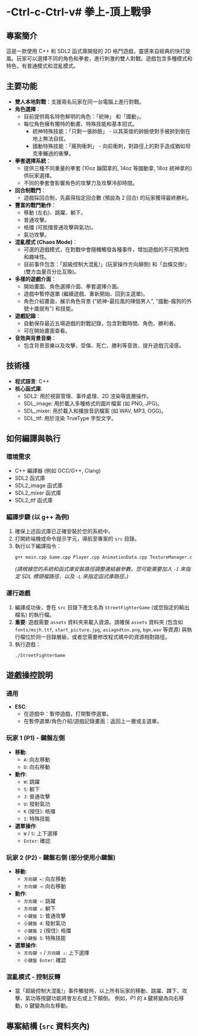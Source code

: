# -Ctrl-c-Ctrl-v# 拳上-頂上戰爭

## 專案簡介
這是一款使用 C++ 和 SDL2 函式庫開發的 2D 格鬥遊戲，靈感來自經典的快打旋風。玩家可以選擇不同的角色和拳套，進行刺激的雙人對戰。遊戲包含多種模式和特色，有普通模式和混亂模式。

## 主要功能
* **雙人本地對戰**：支援兩名玩家在同一台電腦上進行對戰。
* **角色選擇**：
    * 目前提供兩名特色鮮明的角色：「統神」 和「國動」。
    * 每位角色擁有獨特的動畫、特殊技能和基本招式。
        * 統神特殊技能：「只剩一張帥臉」 - 以其英俊的帥臉使對手被帥到倒在地上無法自拔。
        * 國動特殊技能：「瘋狗衝刺」 - 向前衝刺，對路徑上的對手造成猶如坦克車輾過的衝擊。
* **拳套選擇系統**：
    * 提供三種不同重量的拳套 (10oz 蹦闆拿的, 14oz 等國動拿, 18oz 統神拿的) 供玩家選擇。
    * 不同的拳套會影響角色的攻擊力及攻擊冷卻時間。
* **回合制戰鬥**：
    * 遊戲採回合制，先贏得指定回合數 (預設為 2 回合) 的玩家獲得最終勝利。
* **豐富的戰鬥動作**：
    * 移動 (左右)、跳躍、躺下。
    * 普通攻擊。
    * 格擋 (可抵擋普通攻擊與氣功)。
    * 氣功攻擊。
* **混亂模式 (Chaos Mode)**：
    * 可選的遊戲模式，在對戰中會隨機觸發各種事件，增加遊戲的不可預測性和趣味性。
    * 目前事件包含：「超級控制大混亂!」(玩家操作方向顛倒) 和「血條交換!」(雙方血量百分比互換)。
* **多樣的遊戲介面**：
    * 開始畫面、角色選擇介面、拳套選擇介面。
    * 遊戲中暫停選單 (繼續遊戲、重新開始、回到主選單)。
    * 角色介紹畫面，展示角色背景 ("統神-最拉風的辣個男人", "國動-瘋狗的外號十歲就有") 和技能。
* **遊戲記錄**：
    * 自動保存最近五場遊戲的對戰記錄，包含對戰時間、角色、勝利者。
    * 可在開始畫面查看。
* **音效與背景音樂**：
    * 包含背景音樂以及攻擊、受傷、死亡、勝利等音效，提升遊戲沉浸感。

## 技術棧
* **程式語言**: C++
* **核心函式庫**:
    * SDL2: 用於視窗管理、事件處理、2D 渲染等底層操作。
    * SDL_image: 用於載入多種格式的圖片檔案 (如 PNG, JPG)。
    * SDL_mixer: 用於載入和播放音訊檔案 (如 WAV, MP3, OGG)。
    * SDL_ttf: 用於渲染 TrueType 字型文字。

## 如何編譯與執行

### 環境需求
* C++ 編譯器 (例如 GCC/G++, Clang)
* SDL2 函式庫
* SDL2_image 函式庫
* SDL2_mixer 函式庫
* SDL2_ttf 函式庫

### 編譯步驟 (以 g++ 為例)
1.  確保上述函式庫已正確安裝於您的系統中。
2.  打開終端機或命令提示字元，導航至專案的 `src` 目錄。
3.  執行以下編譯指令：
    ```bash
    g++ main.cpp Game.cpp Player.cpp AnimationData.cpp TextureManager.cpp AudioManager.cpp -o StreetFighterGame -lSDL2 -lSDL2_image -lSDL2_mixer -lSDL2_ttf
    ```
    *(請根據您的系統和函式庫安裝路徑調整連結器參數。您可能需要加入 `-I` 來指定 SDL 標頭檔路徑，以及 `-L` 來指定函式庫路徑。)*

### 運行遊戲
1.  編譯成功後，會在 `src` 目錄下產生名為 `StreetFighterGame` (或您指定的輸出檔名) 的執行檔。
2.  **重要**: 遊戲需要 `assets` 資料夾來載入資源。請確保 `assets` 資料夾 (包含如 `fonts/msjh.ttf`, `start_picture.jpg`, `asiagodton.png`, `bgm.wav` 等資源) 與執行檔位於同一目錄層級，或者您需要修改程式碼中的資源相對路徑。
3.  執行遊戲：
    ```bash
    ./StreetFighterGame
    ```

## 遊戲操控說明

### 通用
* **ESC**:
    * 在遊戲中：暫停遊戲，打開暫停選單。
    * 在暫停選單/角色介紹/遊戲記錄畫面：返回上一層或主選單。

### 玩家 1 (P1) - 鍵盤左側
* **移動**:
    * `A`: 向左移動
    * `D`: 向右移動
* **動作**:
    * `W`: 跳躍
    * `S`: 躺下
    * `J`: 普通攻擊
    * `U`: 發射氣功
    * `K` (按住): 格擋
    * `I`: 特殊技能
* **選單操作**:
    * `W` / `S`: 上下選擇
    * `Enter`: 確認

### 玩家 2 (P2) - 鍵盤右側 (部分使用小鍵盤)
* **移動**:
    * `方向鍵 ←`: 向左移動
    * `方向鍵 →`: 向右移動
* **動作**:
    * `方向鍵 ↑`: 跳躍
    * `方向鍵 ↓`: 躺下
    * `小鍵盤 1`: 普通攻擊
    * `小鍵盤 4`: 發射氣功
    * `小鍵盤 2` (按住): 格擋
    * `小鍵盤 5`: 特殊技能
* **選單操作**:
    * `方向鍵 ↑` / `方向鍵 ↓`: 上下選擇
    * `小鍵盤 Enter`: 確認

### 混亂模式 - 控制反轉
* 當「超級控制大混亂!」事件觸發時，以上所有玩家的移動、跳躍、蹲下、攻擊、氣功等按鍵功能將會左右或上下顛倒。 例如，P1 的 `A` 鍵將變為向右移動，`D` 鍵變為向左移動。

## 專案結構 (`src` 資料夾內)
